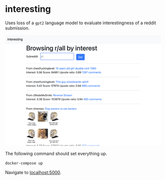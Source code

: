 # interesting

Uses loss of a `gpt2` language model to evaluate interestingness of a reddit submission.

![screenshot](screenshot.png)

The following command should set everything up.
```
docker-compose up
```
Navigate to [localhost:5000](localhost:5000).
